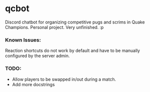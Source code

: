 # qcbot
Discord chatbot for organizing competitive pugs and scrims in Quake Champions. Personal project. Very unfinished. :p

### Known Issues:
Reaction shortcuts do not work by default and have to be manually configured by the server admin.

### TODO:
- Allow players to be swapped in/out during a match.
- Add more docstrings
